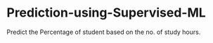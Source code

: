 # Prediction-using-Supervised-ML
Predict the Percentage of student based on the no. of study hours.
